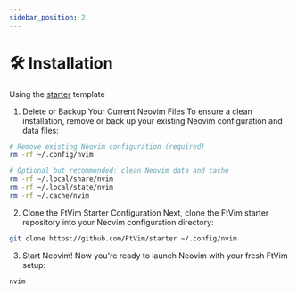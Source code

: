 ```yaml
---
sidebar_position: 2
---
```


# 🛠️ Installation

Using the [starter](https://github.com/FtVim/starter) template

1. Delete or Backup Your Current Neovim Files
To ensure a clean installation, remove or back up your existing Neovim configuration and data files:
```bash
# Remove existing Neovim configuration (required)
rm -rf ~/.config/nvim

# Optional but recommended: clean Neovim data and cache
rm -rf ~/.local/share/nvim
rm -rf ~/.local/state/nvim
rm -rf ~/.cache/nvim
```

2. Clone the FtVim Starter Configuration
Next, clone the FtVim starter repository into your Neovim configuration directory:
```bash
git clone https://github.com/FtVim/starter ~/.config/nvim
```

3. Start Neovim!
Now you're ready to launch Neovim with your fresh FtVim setup:
```bash
nvim
```


